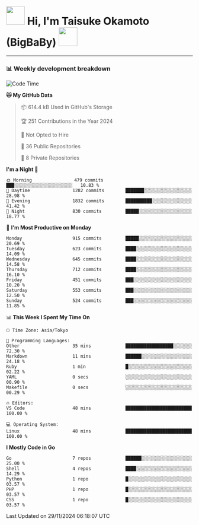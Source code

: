 <!-- Title -->
<h1>
    <img src="https://media.tenor.com/TlyRveJkgo4AAAAi/cloud-cloud-strife.gif" width="50"/> 
    Hi, I'm Taisuke Okamoto (BigBaBy) 
    <img src="https://media.tenor.com/TlyRveJkgo4AAAAi/cloud-cloud-strife.gif" width="50"/>
</h1>

---

<h3> 📊 Weekly development breakdown </h3>
<!-- waka-readme-stats -->

<!--START_SECTION:waka-->
![Code Time](http://img.shields.io/badge/Code%20Time-1%2C907%20hrs%206%20mins-blue)

**🐱 My GitHub Data** 

> 📦 614.4 kB Used in GitHub's Storage 
 > 
> 🏆 251 Contributions in the Year 2024
 > 
> 🚫 Not Opted to Hire
 > 
> 📜 36 Public Repositories 
 > 
> 🔑 8 Private Repositories 
 > 
**I'm a Night 🦉** 

```text
🌞 Morning                479 commits         ███░░░░░░░░░░░░░░░░░░░░░░   10.83 % 
🌆 Daytime                1282 commits        ███████░░░░░░░░░░░░░░░░░░   28.98 % 
🌃 Evening                1832 commits        ██████████░░░░░░░░░░░░░░░   41.42 % 
🌙 Night                  830 commits         █████░░░░░░░░░░░░░░░░░░░░   18.77 % 
```
📅 **I'm Most Productive on Monday** 

```text
Monday                   915 commits         █████░░░░░░░░░░░░░░░░░░░░   20.69 % 
Tuesday                  623 commits         ████░░░░░░░░░░░░░░░░░░░░░   14.09 % 
Wednesday                645 commits         ████░░░░░░░░░░░░░░░░░░░░░   14.58 % 
Thursday                 712 commits         ████░░░░░░░░░░░░░░░░░░░░░   16.10 % 
Friday                   451 commits         ███░░░░░░░░░░░░░░░░░░░░░░   10.20 % 
Saturday                 553 commits         ███░░░░░░░░░░░░░░░░░░░░░░   12.50 % 
Sunday                   524 commits         ███░░░░░░░░░░░░░░░░░░░░░░   11.85 % 
```


📊 **This Week I Spent My Time On** 

```text
🕑︎ Time Zone: Asia/Tokyo

💬 Programming Languages: 
Other                    35 mins             ██████████████████░░░░░░░   72.30 % 
Markdown                 11 mins             ██████░░░░░░░░░░░░░░░░░░░   24.18 % 
Ruby                     1 min               █░░░░░░░░░░░░░░░░░░░░░░░░   02.22 % 
YAML                     0 secs              ░░░░░░░░░░░░░░░░░░░░░░░░░   00.90 % 
Makefile                 0 secs              ░░░░░░░░░░░░░░░░░░░░░░░░░   00.29 % 

🔥 Editors: 
VS Code                  48 mins             █████████████████████████   100.00 % 

💻 Operating System: 
Linux                    48 mins             █████████████████████████   100.00 % 
```

**I Mostly Code in Go** 

```text
Go                       7 repos             ██████░░░░░░░░░░░░░░░░░░░   25.00 % 
Shell                    4 repos             ████░░░░░░░░░░░░░░░░░░░░░   14.29 % 
Python                   1 repo              █░░░░░░░░░░░░░░░░░░░░░░░░   03.57 % 
PHP                      1 repo              █░░░░░░░░░░░░░░░░░░░░░░░░   03.57 % 
CSS                      1 repo              █░░░░░░░░░░░░░░░░░░░░░░░░   03.57 % 
```




 Last Updated on 29/11/2024 06:18:07 UTC
<!--END_SECTION:waka-->
